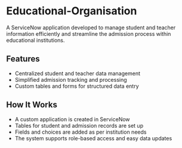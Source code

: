 # Educational-Organisation

A ServiceNow application developed to manage student and teacher information efficiently and streamline the admission process within educational institutions.

## Features
- Centralized student and teacher data management
- Simplified admission tracking and processing
- Custom tables and forms for structured data entry

## How It Works
- A custom application is created in ServiceNow
- Tables for student and admission records are set up
- Fields and choices are added as per institution needs
- The system supports role-based access and easy data updates
